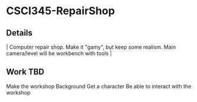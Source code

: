 # CSCI345-RepairShop

## Details
| Computer repair shop. Make it "gamy", but keep some realism. Main camera/level will be workbench with tools |

## Work TBD
Make the workshop Background
Get a character
Be able to interact with the workshop

